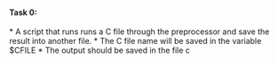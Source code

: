 <h4>Task 0:</h4>
* A script that runs runs a C file through the preprocessor and save the result into another file.
* The C file name will be saved in the variable $CFILE
* The output should be saved in the file c
